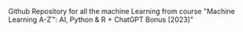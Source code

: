 Github Repository for all the machine Learning from course
"Machine Learning A-Z™: AI, Python & R + ChatGPT Bonus [2023]"